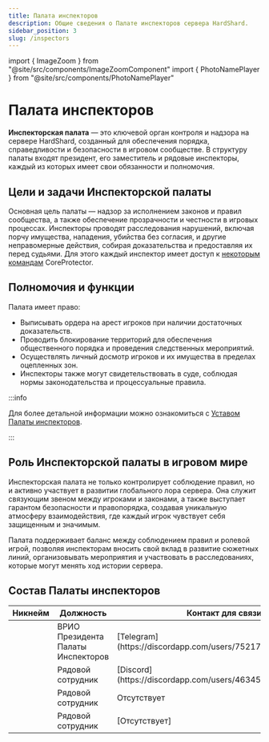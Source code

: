 ```yaml
---
title: Палата инспекторов
description: Общие сведения о Палате инспекторов сервера HardShard.
sidebar_position: 3
slug: /inspectors
---
```


import { ImageZoom } from "@site/src/components/ImageZoomComponent"
import { PhotoNamePlayer } from "@site/src/components/PhotoNamePlayer"

# Палата инспекторов

<ImageZoom
  src="/img/roleplay/zdanie-palaty-inspectorov-v-anrimi-essiva-na-hardshard.png"
  alt="Здание Палаты инспекторов в Анрими-Эссива на HardShard"
/>

**Инспекторская палата** — это ключевой орган контроля и надзора на сервере HardShard, созданный для обеспечения порядка, справедливости и безопасности в игровом сообществе. В структуру палаты входят президент, его заместитель и рядовые инспекторы, каждый из которых имеет свои обязанности и полномочия.

## Цели и задачи Инспекторской палаты

Основная цель палаты — надзор за исполнением законов и правил сообщества, а также обеспечение прозрачности и честности в игровых процессах. Инспекторы проводят расследования нарушений, включая порчу имущества, нападения, убийства без согласия, и другие неправомерные действия, собирая доказательства и предоставляя их перед судьями. Для этого каждый инспектор имеет доступ к [некоторым командам](/docs/commands#commands-for-inspectors) CoreProtector.

## Полномочия и функции

Палата имеет право:

- Выписывать ордера на арест игроков при наличии достаточных доказательств.
- Проводить блокирование территорий для обеспечения общественного порядка и проведения следственных мероприятий.
- Осуществлять личный досмотр игроков и их имущества в пределах оцепленных зон.
- Инспекторы также могут свидетельствовать в суде, соблюдая нормы законодательства и процессуальные правила.

:::info

Для более детальной информации можно ознакомиться с [Уставом Палаты инспекторов](/docs/charter-of-the-chamber-of-inspectors).

:::

## Роль Инспекторской палаты в игровом мире

Инспекторская палата не только контролирует соблюдение правил, но и активно участвует в развитии глобального лора сервера. Она служит связующим звеном между игроками и законами, а также выступает гарантом безопасности и правопорядка, создавая уникальную атмосферу взаимодействия, где каждый игрок чувствует себя защищенным и значимым.

Палата поддерживает баланс между соблюдением правил и ролевой игрой, позволяя инспекторам вносить свой вклад в развитие сюжетных линий, организовывать мероприятия и участвовать в расследованиях, которые могут менять ход истории сервера.

## Состав Палаты инспекторов

<table>
  <thead>
    <tr>
      <th>Никнейм</th>
      <th>Должность</th>
      <th>Контакт для связи</th>
    </tr>
  </thead>
  <tbody>
    <tr>
      <td><PhotoNamePlayer nickname="ViMiR"/></td>
      <td>ВРИО Президента Палаты Инспекторов</td>
      <td>[Telegram](https://discordapp.com/users/752174703011168276)</td>
    </tr>
    <tr>
      <td><PhotoNamePlayer nickname="jayz1123"/></td>
      <td>Рядовой сотрудник</td>
      <td>[Discord](https://discordapp.com/users/463457159770800129)</td>
    </tr>
    <tr>
      <td><PhotoNamePlayer nickname="MurlocProger"/></td>
      <td>Рядовой сотрудник</td>
      <td>Отсутствует</td>
    </tr>
    <tr>
      <td><PhotoNamePlayer nickname="Terriuawara"/></td>
      <td>Рядовой сотрудник</td>
      <td>[Отсутствует]</td>
    </tr>

  </tbody>
</table>
